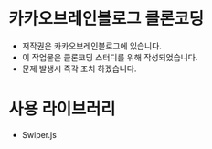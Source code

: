 # 카카오브레인블로그 클론코딩
- 저작권은 카카오브레인블로그에 있습니다.
- 이 작업물은 클론코딩 스터디를 위해 작성되었습니다.
- 문제 발생시 즉각 조치 하겠습니다.

# 사용 라이브러리
- Swiper.js